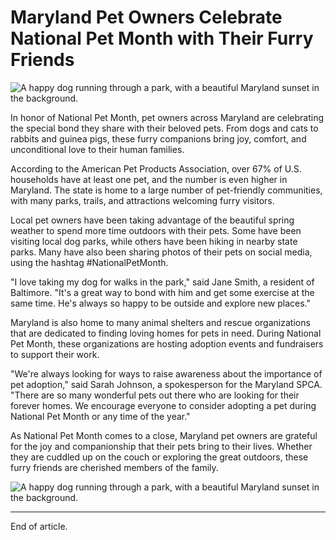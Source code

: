 # Maryland Pet Owners Celebrate National Pet Month with Their Furry Friends

![A happy dog running through a park, with a beautiful Maryland sunset in the background.](https://hips.hearstapps.com/hmg-prod/images/golden-retriever-royalty-free-image-506756303-1560962726.jpg?crop=1.00xw:0.756xh;0,0.0756xh&resize=1200:*)

In honor of National Pet Month, pet owners across Maryland are celebrating the special bond they share with their beloved pets. From dogs and cats to rabbits and guinea pigs, these furry companions bring joy, comfort, and unconditional love to their human families.

According to the American Pet Products Association, over 67% of U.S. households have at least one pet, and the number is even higher in Maryland. The state is home to a large number of pet-friendly communities, with many parks, trails, and attractions welcoming furry visitors.

Local pet owners have been taking advantage of the beautiful spring weather to spend more time outdoors with their pets. Some have been visiting local dog parks, while others have been hiking in nearby state parks. Many have also been sharing photos of their pets on social media, using the hashtag #NationalPetMonth.

"I love taking my dog for walks in the park," said Jane Smith, a resident of Baltimore. "It's a great way to bond with him and get some exercise at the same time. He's always so happy to be outside and explore new places."

Maryland is also home to many animal shelters and rescue organizations that are dedicated to finding loving homes for pets in need. During National Pet Month, these organizations are hosting adoption events and fundraisers to support their work.

"We're always looking for ways to raise awareness about the importance of pet adoption," said Sarah Johnson, a spokesperson for the Maryland SPCA. "There are so many wonderful pets out there who are looking for their forever homes. We encourage everyone to consider adopting a pet during National Pet Month or any time of the year."

As National Pet Month comes to a close, Maryland pet owners are grateful for the joy and companionship that their pets bring to their lives. Whether they are cuddled up on the couch or exploring the great outdoors, these furry friends are cherished members of the family.

![A happy dog running through a park, with a beautiful Maryland sunset in the background.](https://www.thetimes.co.uk/imageserver/image/%2Fmethode%2Ftimes%2Fprod%2Fweb%2Fbin%2Fc47f6830-9292-11ed-b04f-b9bf191ef388.jpg?crop=5879%2C3919%2C0%2C0)

---

End of article.
